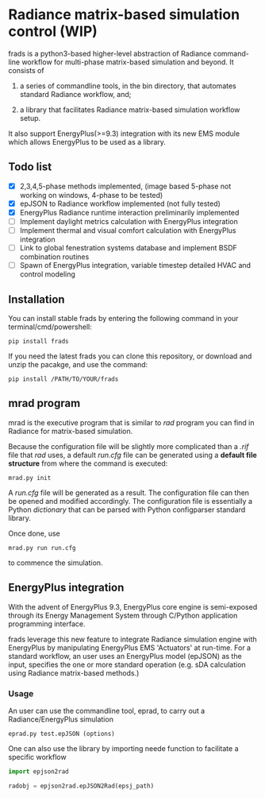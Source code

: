 # Radiance matrix-based simulation control (WIP)

frads is a python3-based higher-level abstraction of Radiance command-line workflow for multi-phase matrix-based simulation and beyond. It consists of 

1) a series of commandline tools, in the bin directory, that automates standard Radiance workflow, and;

2) a library that facilitates Radiance matrix-based simulation workflow setup.

It also support EnergyPlus(>=9.3) integration with its new EMS module which allows EnergyPlus to be used as a library.

## Todo list
- [x] 2,3,4,5-phase methods implemented, (image based 5-phase not working on windows, 4-phase to be tested)
- [x] epJSON to Radiance workflow implemented (not fully tested)
- [x] EnergyPlus Radiance runtime interaction preliminarily implemented
- [ ] Implement daylight metrics calculation with EnergyPlus integration
- [ ] Implement thermal and visual comfort calculation with EnergyPlus integration
- [ ] Link to global fenestration systems database and implement BSDF combination routines
- [ ] Spawn of EnergyPlus integration, variable timestep detailed HVAC and control modeling

## Installation

You can install stable frads by entering the following command in your terminal/cmd/powershell:

```
pip install frads
```
If you need the latest frads you can clone this repository, or download and unzip the pacakge, and use the command:
```
pip install /PATH/TO/YOUR/frads
```



## mrad program
mrad is the executive program that is similar to *rad* program you can find in Radiance for matrix-based simulation.

Because the configuration file will be slightly more complicated than a *.rif* file that *rad* uses, a default *run.cfg* file can be generated using a **default file structure** from where the command is executed:
```
mrad.py init
```
A *run.cfg* file will be generated as a result. The configuration file can then be opened and modified accordingly. The configuration file is essentially a Python *dictionary* that can be parsed with Python configparser standard library.

Once done, use
```
mrad.py run run.cfg
```
to commence the simulation.


## EnergyPlus integration
With the advent of EnergyPlus 9.3, EnergyPlus core engine is semi-exposed through its Energy Management System through C/Python application programming interface.


frads leverage this new feature to integrate Radiance simulation engine with EnergyPlus by manipulating EnergyPlus EMS 'Actuators' at run-time. For a standard workflow, an user uses an EnergyPlus model (epJSON) as the input, specifies the one or more standard operation (e.g. sDA calculation using Radiance matrix-based methods.)
### Usage
An user can use the commandline tool, eprad, to carry out a Radiance/EnergyPlus simulation
```
eprad.py test.epJSON (options)
```
One can also use the library by importing neede function to facilitate a specific workflow
```python
import epjson2rad

radobj = epjson2rad.epJSON2Rad(epsj_path)
```
